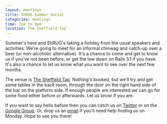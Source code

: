 ```yaml
---
layout: meetings
title: ShRUG Summer Social
categories: meetings
time: 7pm to 9pm
location: The Sheffield Tap
---
```


Summer's here and ShRUG's taking a holiday from the usual speakers and
activities. We're going to meet for an informal chinwag and catch-up
over a beer (or non-alcoholic alternative). It's a chance to come and get to know us if you've not been
before, or get the low down on Rails 3.1 if you have. It's also a chance
to let us know what you want to see over the next few months.

The venue is [The Sheffield Tap](http://www.sheffieldtap.com/).
Nothing's booked, but we'll try and get some tables in the back room,
through the door on the right hand side of the bar on the platform side.
If enough people are interested we can go for some food either before or
afterwards. Let us know if you are.

If you want to say hello before then you can catch us on
[Twitter](http://twitter.com/sheffieldruby) or on the [Google
Group](http://groups.google.com/group/shrug-members). Or, drop us
an [email](mailto:shrug@jamesalmond.com) if you'll need help finding us
on Monday. Hope to see you there!
